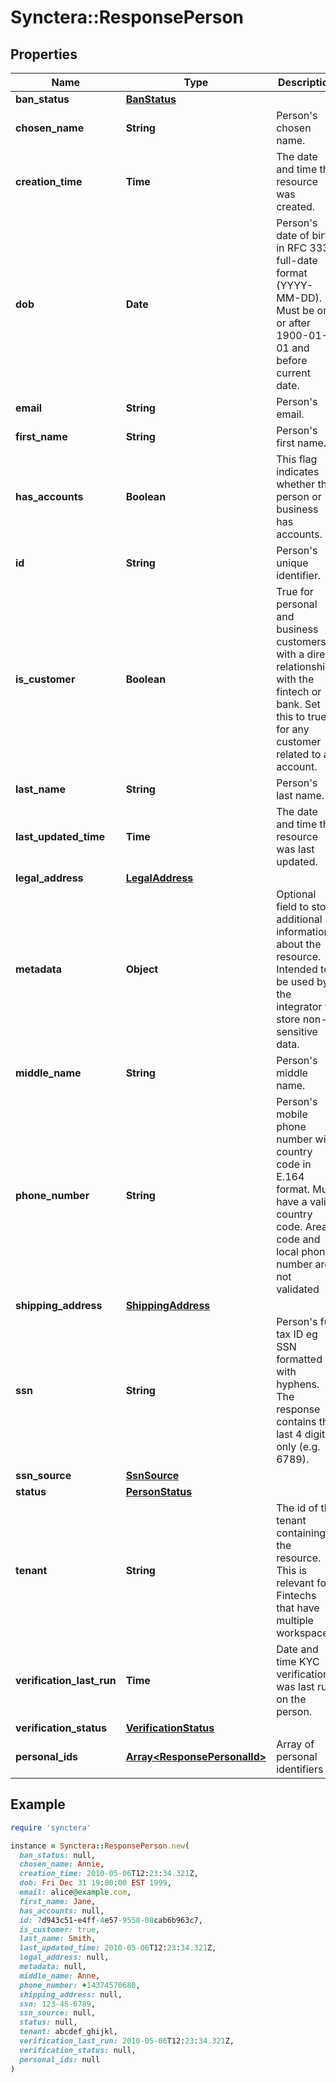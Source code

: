 # Synctera::ResponsePerson

## Properties

| Name | Type | Description | Notes |
| ---- | ---- | ----------- | ----- |
| **ban_status** | [**BanStatus**](BanStatus.md) |  |  |
| **chosen_name** | **String** | Person&#39;s chosen name. | [optional] |
| **creation_time** | **Time** | The date and time the resource was created. | [readonly] |
| **dob** | **Date** | Person&#39;s date of birth in RFC 3339 full-date format (YYYY-MM-DD). Must be on or after 1900-01-01 and before current date. | [optional] |
| **email** | **String** | Person&#39;s email. | [optional] |
| **first_name** | **String** | Person&#39;s first name. | [optional] |
| **has_accounts** | **Boolean** | This flag indicates whether the person or business has accounts. | [optional][readonly] |
| **id** | **String** | Person&#39;s unique identifier. | [readonly] |
| **is_customer** | **Boolean** | True for personal and business customers with a direct relationship with the fintech or bank. Set this to true for any customer related to an account.  |  |
| **last_name** | **String** | Person&#39;s last name. | [optional] |
| **last_updated_time** | **Time** | The date and time the resource was last updated. | [readonly] |
| **legal_address** | [**LegalAddress**](LegalAddress.md) |  | [optional] |
| **metadata** | **Object** | Optional field to store additional information about the resource. Intended to be used by the integrator to store non-sensitive data.  | [optional] |
| **middle_name** | **String** | Person&#39;s middle name. | [optional] |
| **phone_number** | **String** | Person&#39;s mobile phone number with country code in E.164 format. Must have a valid country code. Area code and local phone number are not validated | [optional] |
| **shipping_address** | [**ShippingAddress**](ShippingAddress.md) |  | [optional] |
| **ssn** | **String** | Person&#39;s full tax ID eg SSN formatted with hyphens. The response contains the last 4 digits only (e.g. 6789). | [optional] |
| **ssn_source** | [**SsnSource**](SsnSource.md) |  | [optional] |
| **status** | [**PersonStatus**](PersonStatus.md) |  |  |
| **tenant** | **String** | The id of the tenant containing the resource. This is relevant for Fintechs that have multiple workspaces.  |  |
| **verification_last_run** | **Time** | Date and time KYC verification was last run on the person. | [optional][readonly] |
| **verification_status** | [**VerificationStatus**](VerificationStatus.md) |  |  |
| **personal_ids** | [**Array&lt;ResponsePersonalId&gt;**](ResponsePersonalId.md) | Array of personal identifiers  | [optional] |

## Example

```ruby
require 'synctera'

instance = Synctera::ResponsePerson.new(
  ban_status: null,
  chosen_name: Annie,
  creation_time: 2010-05-06T12:23:34.321Z,
  dob: Fri Dec 31 19:00:00 EST 1999,
  email: alice@example.com,
  first_name: Jane,
  has_accounts: null,
  id: 7d943c51-e4ff-4e57-9558-08cab6b963c7,
  is_customer: true,
  last_name: Smith,
  last_updated_time: 2010-05-06T12:23:34.321Z,
  legal_address: null,
  metadata: null,
  middle_name: Anne,
  phone_number: +14374570680,
  shipping_address: null,
  ssn: 123-45-6789,
  ssn_source: null,
  status: null,
  tenant: abcdef_ghijkl,
  verification_last_run: 2010-05-06T12:23:34.321Z,
  verification_status: null,
  personal_ids: null
)
```

